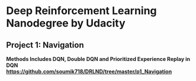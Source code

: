 # Deep Reinforcement Learning Nanodegree by Udacity

## Project 1: Navigation
**Methods Includes DQN, Double DQN and Prioritized Experience Replay in DQN <br />
https://github.com/soumik718/DRLND/tree/master/p1_Navigation**
